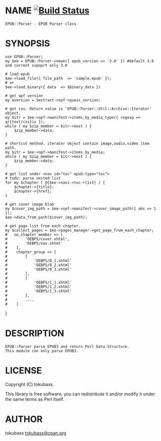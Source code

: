 # NAME [![Build Status](https://travis-ci.org/tokubass/p5-EPUB-Parser.png)](https://travis-ci.org/tokubass/p5-EPUB-Parser)

    EPUB::Parser - EPUB Parser class

# SYNOPSIS

    use EPUB::Parser;
    my $ee = EPUB::Parser->newe({ epub_version => '3.0' }) #default 3.0 and current supoprt only 3.0

    # load epub 
    $ee->load_file({ file_path  => 'sample.epub' });
    # or 
    $ee->load_binary({ data  => $binary_data }) 

    # get opf version
    my $version = $extract->opf->guess_version; 

    # get css. Return value is 'EPUB::Parser::Util::Archive::Iterator' object.
    my $itr = $ee->opf->manifest->items_by_media_type({ regexp => qr{text/css}ix });
    while ( my $zip_member = $itr->next ) {
        $zip_member->data;
    }

    # shortcut method. iterator object contain image,audio,video item path.
    my $itr = $ee->opf->manifest->items_by_media;
    while ( my $zip_member = $itr->next ) {
        $zip_member->data;
    }

    # get list under <nav id="toc" epub:type="toc"> 
    # todo: parse nested list
    for my $chapter ( @{$ee->navi->toc->list} ) {
        $chapter->{title};
        $chapter->{href};
    }

    # get cover image blob
    my $cover_img_path = $ee->opf->manifest->cover_image_path({ abs => 1 });
    $ee->data_from_path($cover_img_path);

    # get page list from each chapter.
    my $collect_pages = $ee->pages_manager->get_page_from_each_chapter;
    #   no_chapter_member => [
    #        'OEBPS/cover.xhtml',
    #        'OEBPS/nav.xhtml'
    #    ],
    #    chapter_group => [
    #        [
    #            'OEBPS/0_1.xhtml'
    #            'OEBPS/0_2.xhtml'
    #            'OEBPS/0_3.xhtml'
    #        ],
    #        [
    #            'OEBPS/1_1.xhtml'
    #            'OEBPS/1_2.xhtml'
    #            'OEBPS/1_3.xhtml'
    #        ],
    #        ....
    #    ]

}
 



# DESCRIPTION

    EPUB::Parser parse EPUB3 and return Perl Data Structure.
    This module can only parse EPUB3.

# LICENSE

Copyright (C) tokubass.

This library is free software; you can redistribute it and/or modify
it under the same terms as Perl itself.

# AUTHOR

tokubass <tokubass@cpan.org>
